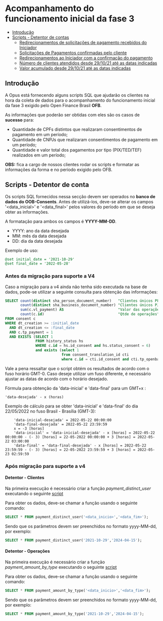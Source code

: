 # Acompanhamento do funcionamento inicial da fase 3

- [Introdução](#introdução)
- [Scripts - Detentor de contas](#scripts---detentor-de-conta)
  - [Redirecionamentos de solicitações de pagamento recebidos do Iniciador](#redirecionamentos-de-solicitações-de-pagamento-recebidos-do-iniciador)
  - [Solicitações de Pagamentos confirmadas pelo cliente](#solicitações-de-pagamentos-confirmadas-pelo-cliente)
  - [Redirecionamentos ao Iniciador com a confirmação do pagamento](#redirecionamentos-ao-iniciador-com-a-confirmação-do-pagamento)
  - [Número de clientes atendidos desde 29/10/21 até as datas indicadas](#número-de-clientes-atendidos-desde-291021-até-as-datas-indicadas)
  - [Valor acumulado desde 29/10/21 até as datas indicadas](#valor-acumulado-desde-291021-até-as-datas-indicadas)

## Introdução

A Opus está fornecendo alguns scripts SQL que ajudarão os clientes na hora da coleta
de dados para o acompanhamento do funcionamento inicial da fase 3 exigido pelo
Open Finance Brasil **OFB**.

As informações que poderão ser obtidas com eles são os casos de **sucesso** para:

- Quantidade de CPFs distintos que realizaram consentimentos de pagamento em um período;
- Quantidade de CNPJs que realizaram consentimentos de pagamento em um período;
- Quantidade e valor total dos pagamentos por tipo (PIX/TED/TEF) realizados em um período;

**OBS:** fica a cargo de nossos clientes
rodar os scripts e formatar as informações da forma e no período exigido pelo OFB.

## Scripts - Detentor de conta

Os scripts SQL fornecidos nessa secção devem ser operados no
**banco de dados do OOB-Consents**.
Antes de utilizá-los, deve-se alterar os campos '<data_inicial>' e '<data_final>'
pelos valores do período em que se deseja obter as informações.

A formatação para ambos os campos é **YYYY-MM-DD**.

- YYYY: ano da data desejada
- MM: mês da data desejada
- DD: dia da data desejada

Exemplo de uso:

```sql
@set initial_date = '2021-10-29'
@set final_date = '2022-05-28'
```

### Antes da migração para suporte a V4

Caso a migração para a v4 ainda não tenha sido executada na base de dados,
pode-se utilizar a seguinte consulta para obtenção das informações:

```sql
SELECT count(distinct sha_person_document_number)   "Clientes únicos PF total",
       count(distinct sha_business_document_number) "Clientes únicos PJ",
       sum(c.vl_payment) AS                         "Valor das operações",
       count(c.id)                                  "Qtde de operações"
FROM consent c
WHERE dt_creation >= :initial_date
  AND dt_creation <= :final_date
  AND c.tp_payment = 1
  AND EXISTS (SELECT 1 
              FROM history_status hs
              WHERE c.id = hs.id_consent and hs.status_consent = 6)
              and exists (select 1
                          from consent_translation_id cti
                          where c.id = cti.id_consent and cti.tp_openbanking_id = 8);
```

Vale a pena ressaltar que o script obtém os resultados de acordo com o fuso horário GMT-0. Caso deseje utilizar um fuso diferente, é necessário ajustar as datas de acordo com o horário desejado.

Fórmula para obtenção da 'data-inicial' e 'data-final' para um GMT+x : 

```'data-desejada' - x (horas)```

Exemplo de cálculo para se obter 'data-inicial' e 'data-final' do dia 22/05/2022 no fuso Brasil - Brasília (GMT-3):

```
    'data-inicial-desejada' = 2022-05-22 00:00:00
    'data-final-desejada' = 2022-05-22 23:59:59
    x = -3 [horas]
    'data-inicial' = 'data-inicial-desejada' - x [horas] = 2022-05-22 00:00:00 - (- 3) [horas] = 22-05-2022 00:00:00 + 3 [horas] = 2022-05-22 03:00:00
    'data-final' = 'data-final-desejada' - x [horas] = 2022-05-22 23:59:59 - (- 3) [horas] = 22-05-2022 23:59:59 + 3 [horas] = 2022-05-23 02:59:59
```

### Após migração para suporte a v4

#### Detentor - Clientes

Na primeira execução é necessário criar a função *payment_distinct_user*
executando o seguinte [script](attachments/payment_distinct_user.sql)

Para obter os dados, deve-se chamar a função usando o seguinte comando:

```sql
SELECT * FROM payment_distinct_user('<data_inicio>','<data_fim>');
```

Sendo que os parâmetros devem ser preenchidos no formato yyyy-MM-dd, por exemplo:

```sql
SELECT * FROM payment_distinct_user('2021-10-29','2024-04-15');
```

#### Detentor - Operações

Na primeira execução é necessário criar a função *payment_amount_by_type*
executando o seguinte [script](attachments/payment_amount_by_type.sql)

Para obter os dados, deve-se chamar a função usando o seguinte comando:

```sql
SELECT * FROM payment_amount_by_type('<data_inicio>','<data_fim>');
```

Sendo que os parâmetros devem ser preenchidos no formato yyyy-MM-dd, por exemplo:

```sql
SELECT * FROM payment_amount_by_type('2021-10-29','2024-04-15');
```
